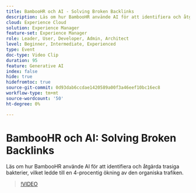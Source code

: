 ```yaml
---
title: BambooHR och AI - Solving Broken Backlinks
description: Läs om hur BambooHR använde AI för att identifiera och åtgärda trasiga bakterier, vilket ledde till en 4-procentig ökning av den organiska trafiken.
cloud: Experience Cloud
solution: Experience Manager
feature-set: Experience Manager
role: Leader, User, Developer, Admin, Architect
level: Beginner, Intermediate, Experienced
type: Event
doc-type: Video Clip
duration: 95
feature: Generative AI
index: false
hide: true
hidefromtoc: true
source-git-commit: 0d93dab6ccdae1420589a00f3a46eef10bc16ec8
workflow-type: tm+mt
source-wordcount: '50'
ht-degree: 0%

---
```



# BambooHR och AI: Solving Broken Backlinks

Läs om hur BambooHR använde AI för att identifiera och åtgärda trasiga bakterier, vilket ledde till en 4-procentig ökning av den organiska trafiken.

>[!VIDEO](https://video.tv.adobe.com/v/3461991/?learn=on&enablevpops&captions=swe)
